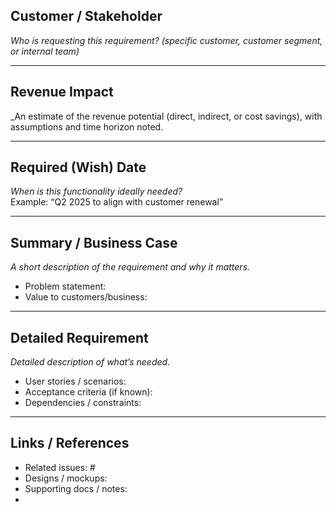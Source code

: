 ## Customer / Stakeholder
_Who is requesting this requirement? (specific customer, customer segment, or internal team)_  

---

## Revenue Impact
_An estimate of the revenue potential (direct, indirect, or cost savings), with assumptions and time horizon noted.  

---

## Required (Wish) Date
_When is this functionality ideally needed?_  
Example: “Q2 2025 to align with customer renewal”

---

## Summary / Business Case
_A short description of the requirement and why it matters._  
- Problem statement:  
- Value to customers/business:  

---

## Detailed Requirement
_Detailed description of what’s needed._  
- User stories / scenarios:  
- Acceptance criteria (if known):  
- Dependencies / constraints:  

---

## Links / References
- Related issues: #  
- Designs / mockups:  
- Supporting docs / notes:
- 
